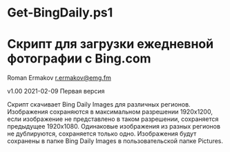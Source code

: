 # Get-BingDaily.ps1
Скрипт для загрузки ежедневной фотографии с Bing.com
================================================================
Roman Ermakov <r.ermakov@emg.fm>

v1.00 2021-02-09 Первая версия


Скрипт скачивает Bing Daily Images для различных регионов.
Изображения сохраняются в максимальном разрешении 1920x1200, если изображение не представлено в таком разрешении, сохраняется предыдущее 1920x1080.
Одинаковые изображения из разных регионов не дублируются, сохраняется только одно.
Изображения будут сохранены в папке Bing Daily Images в пользовательской папке Pictures.
